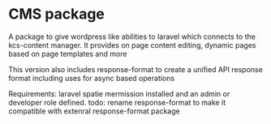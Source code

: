 # CMS package 
A package to give wordpress like abilities to laravel which connects to the kcs-content manager.
  It provides on page content editing, dynamic pages based on page templates and more

  
This version also includes response-format to create a unified API response format including uses for async based operations

Requirements: laravel spatie mermission installed and an admin or developer role defined.
todo: rename response-format to make it compatible with extenral response-format package

